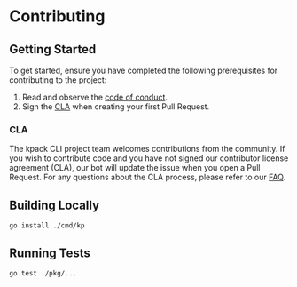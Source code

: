 # Contributing

## Getting Started

To get started, ensure you have completed the following prerequisites for
contributing to the project:
1. Read and observe the [code of conduct](CODE-OF-CONDUCT.md).
2. Sign the [CLA](#cla) when creating your first Pull Request.

### CLA

 The kpack CLI project team welcomes contributions from the community. If you wish to contribute code and you have not signed our contributor license agreement (CLA), our bot will update the issue when you open a Pull Request. For any questions about the CLA process, please refer to our [FAQ](https://cla.vmware.com/faq).

## Building Locally

```
go install ./cmd/kp
```

## Running Tests

```
go test ./pkg/...
```
